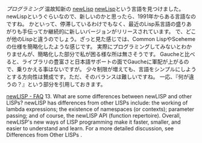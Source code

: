 *プログラミング* 温故知新の [newLisp](http://www.newlisp.org/)
[newLisp](http://www.newlisp.org/)という言語を見つけました。
newLispというぐらいなので、新しいのかと思ったら、1991年からある言語なのですね。
かといって、停滞しているわけでもなく、最近のLisp系言語の盛りあがりも手伝ってか継続的に新しいバージョンがリリースされています。
で、どこが他のLispと違うのでしょう。ざっと見た感じでは、Common LispやScehemeの仕様を簡略化したような感じです。
実際にプログラミングしてみないとわかりませんが、簡略化した部分で私が困る様な所は無さそうです。
Gaucheと比べると、ライブラリの豊富さと日本語サポートの面でGaucheに軍配が上がるので、乗りかえる事はないですが。
少々制限が増えても、言語をシンプルにしようとする方向性は賛成です。ただ、そのバランスは難しいですね。
一応、『何が違うの？』という部分を引用しておきます。

 [newLISP  - FAQ](http://www.newlisp.org/index.cgi?FAQ)
 13. What are some differences between newLISP and other LISPs?
 newLISP has differences from other LISPs include: the working of
 lambda expressions; the existence of namespaces (or contexts);
 parameter passing; and of course, the newLISP API (function
 repertoire).
 Overall, newLISP's new ways of LISP programming make it faster,
 smaller, and easier to understand and learn.
 For a more detailed discussion, see Differences from Other LISPs .
